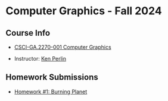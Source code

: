 # Computer Graphics - Fall 2024

## Course Info

-   [CSCI-GA.2270-001 Computer Graphics](https://cs.nyu.edu/~perlin/courses/fall2024/)

-   Instructor: [Ken Perlin](https://cs.nyu.edu/~perlin/)

## Homework Submissions

-   [Homework #1: Burning Planet](https://jackbdu.com/computer-graphics/hw1)
